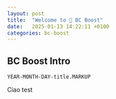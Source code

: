 ```yaml
---
layout: post
title:  "Welcome to 🚀 BC Boost"
date:   2025-01-13 14:22:11 +0100
categories: bc-boost
---
```

## BC Boost Intro

`YEAR-MONTH-DAY-title.MARKUP`

Ciao test

